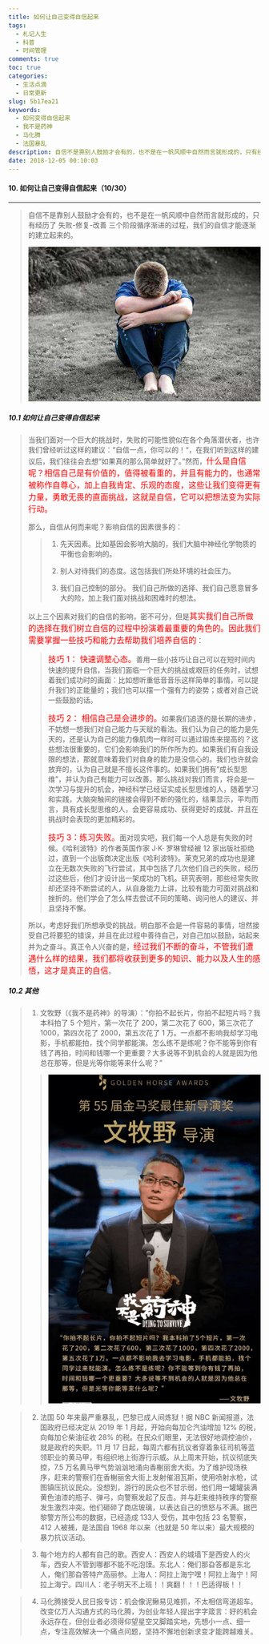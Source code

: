 ```yaml
---
title: 如何让自己变得自信起来
tags:
  - 札记人生
  - 科普
  - 时间管理
comments: true
toc: true
categories:
  - 生活点滴
  - 日常更新
slug: 5b17ea21
keywords:
  - 如何变得自信起来
  - 我不是药神
  - 马化腾
  - 法国暴乱
description: 自信不是靠别人鼓励才会有的，也不是在一帆风顺中自然而言就形成的，只有经历了 失败-修复-改善 三个阶段循序渐进的过程，我们的自信才能逐渐的建立起来的。
date: 2018-12-05 00:10:03
---
```

<script type="text/javascript" src="/assets/js/dist/bai.js"></script>

#### 10. 如何让自己变得自信起来（10/30）
---
> 自信不是靠别人鼓励才会有的，也不是在一帆风顺中自然而言就形成的，只有经历了 失败-修复-改善 三个阶段循序渐进的过程，我们的自信才能逐渐的建立起来的。
>
> ![不自信](/images/150/006tNbRwgy1fxvefw42d3j30hs0buq45.jpg)

##### 10.1 如何让自己变得自信起来
> 当我们面对一个巨大的挑战时，失败的可能性貌似在各个角落潜伏者，也许我们曾经听过这样的建议：“自信一点，你可以的！“，在我们听到这样的建议后，我们往往会去想“如果真的那么简单就好了。”然而，<font color="red" size=3>什么是自信呢？相信自己是有价值的，值得被看重的，并且有能力的，也通常被称作自尊心，加上自我肯定、乐观的态度，这些让我们变得更有力量，勇敢无畏的直面挑战，这就是自信，它可以把想法变为实际行动。</font>
>
> 那么，自信从何而来呢？影响自信的因素很多的：
>>
>> 1. 先天因素。比如基因会影响大脑的，我们大脑中神经化学物质的平衡也会影响的。
>>
>> 2. 别人对待我们的态度。这包括我们所处环境的社会压力。
>>
>> 3. 我们自己控制的部分。 我们自己所做的选择、我们自己愿意冒多大的险，加上我们面对挑战和困难时的想法。
>
> 以上三个因素对我们的自信的影响，密不可分，但是<font color="red" size=3>其实我们自己所做的选择在我们树立自信的过程中扮演着最重要的角色的。因此我们需要掌握一些技巧和能力去帮助我们培养自信的</font>：
>>
>> <font color="red" size=3>技巧 1： 快速调整心态。</font>善用一些小技巧让自己可以在短时间内快速的提升自信，当我们面临一个巨大的挑战或艰巨的任务时，试想着我们成功时的画面：比如想听重低音音乐这样简单的事情，可以提升我们的正能量的；我们也可以摆一个强有力的姿势；或者对自己说一些鼓励的话。
>>
>> <font color="red" size=3>技巧 2： 相信自己是会进步的。</font>如果我们追逐的是长期的进步，不妨想一想我们对自己能力与天赋的看法。我们认为自己的能力是先天的，还是认为自己的能力像肌肉一样时可以通过锻炼来提高的？这些想法很重要的，它们会影响我们的所作所为的。如果我们有自我设限的想法，那就意味着我们对自身的能力是没信心的。我们也许就会放弃的，认为自己就是不擅长这件事的。如果我们拥有“成长型思维”，并认为自己有能力可以改善。那么挑战对我们而言，将会是一次学习与提升的机会，神经科学已经证实成长型思维的人，随着学习和实践，大脑突触间的链接会得到不断的强化的，结果显示，平均而言，具有成长型思维的人，会更容易成功、获得更好的成就、并且在挑战时会表现的更加精彩的。
>>
>> <font color="red" size=3>技巧 3：练习失败。</font>面对现实吧，我们每一个人总是有失败的时候。《哈利波特》的作者英国作家 J·K· 罗琳曾经被 12 家出版社拒绝过，直到一个出版商决定出版《哈利波特》。莱克兄弟的成功也是建立在无数次失败的飞行尝试，其中包括了几次他们自己的失败，经历过这些后，他们才设计出一架成功的飞机。研究表明，那些经常失败却还坚持不断尝试的人，从自身能力上讲，比较有能力可面对挑战和挫折的。他们学会了怎么样去尝试不同的策略、询问他人的建议、并且坚持不懈。
>
> 所以，考虑好我们所想承受的挑战，明白那不会是一件容易的事情，坦然接受自己将要犯的错误，并且在此过程中善待自己，对自己加以鼓励，站起来并为之奋斗。真正令人兴奋的是，<font color="red" size=3>经过我们不断的奋斗，不管我们遭遇什么样的结果，我们都将收获到更多的知识、能力以及人生的感悟，这才是真正的自信</font>。

##### 10.2 其他
> 1. 文牧野（《我不是药神》的导演）：”你拍不起长片，你拍不起短片吗？我本科拍了 5 个短片，第一次花了 200，第二次花了 600，第三次花了 1000，第四次花了 2000，第五次花了 1 万。一点都不影响我却学习电影，手机都能拍，找个同学都能演。怎么练不是练呢？你不能等到你有钱了再拍，时间和钱哪一个更重要？大多说等不到机会的人就是因为他总在那等，但是光等你能等来什么呢？”
>>
>> ![文牧野](/images/150/006tNbRwgy1fxvfow2nscj30dz0lndk3.jpg)

> 2. 法国 50 年来最严重暴乱，巴黎已成人间炼狱！据 NBC 新闻报道，法国政府已经决定从 2019 年 1 月起，开始向每加仑汽油增加 12% 的税，向每加仑柴油征收 28% 的税。在民众们眼里，无法很好地调控油价，就是政府的失职。11 月 17 日起，每周六都有抗议者穿着象征司机等蓝领职业的黄马甲，有组织地上街游行示威。从上周末开始，抗议彻底失控，7.5 万名黄马甲气势汹汹地涌向香榭丽舍大街。为了维护现场秩序，赶来的警察们在香榭丽舍大街上发射催泪瓦斯，使用喷射水枪，试图镇压抗议民众。没想到，游行的民众也不甘示弱，他们用一罐罐装满黄色油漆的瓶子、弹弓，向警察发起了反击。并与赶来维持秩序的警察发生激烈冲突。他们砸碎了商店玻璃，以表达自己的愤怒与不满。据巴黎警方所公布的数据，已经造成 133人 受伤，其中包括 23 名警察，412 人被捕，是法国自 1968 年以来（也就是 50 年以来）最大规模的暴力抗议活动。

> 3. 每个地方的人都有自己的歌。西安人：西安人的城墙下是西安人的火车，西安人不管到哪都不能不吃泡馍。东北人：俺们那旮答都是东北人，俺们那旮答特产高丽参。上海人：阿拉上海宁嘿！阿拉上海宁！阿拉上海宁。四川人：老子明天不上班！！爽翻！！！巴适得板！！

> 4. 马化腾接受人民日报专访：机会像泥鳅易见难抓，不太相信弯道超车。改变亿万人沟通方式的马化腾，为创业年轻人提出字字箴言：好的机会永远存在，但创业者必须得仰望星空又脚踏实地，先想小一点、细一点，专注高效解决一个痛点问题，坚持不懈地创新求变才能跨越难关。

